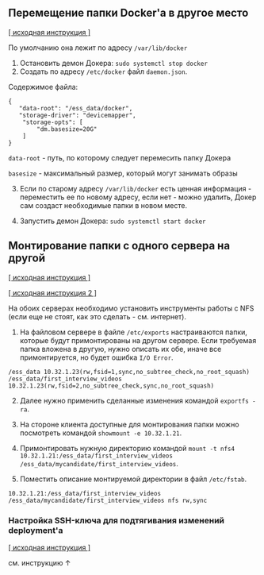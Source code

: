 ## Перемещение папки Docker'a в другое место ##

[[ исходная инструкция ]](https://www.guguweb.com/2019/02/07/how-to-move-docker-data-directory-to-another-location-on-ubuntu/)

По умолчанию она лежит по адресу `/var/lib/docker`

1. Остановить демон Докера: `sudo systemctl stop docker`
2. Создать по адресу `/etc/docker` файл `daemon.json`.

Содержимое файла:

```
{ 
   "data-root": "/ess_data/docker",
   "storage-driver": "devicemapper",
    "storage-opts": [
        "dm.basesize=20G"
    ]
}
```

`data-root` - путь, по которому следует перемесить папку Докера

`basesize` - максимальный размер, который могут занимать образы

3. Если по старому адресу `/var/lib/docker` есть ценная информация - переместить ее по новому адресу, если нет - можно удалить, Докер сам создаст необходимые папки в новом месте.

4. Запустить демон Докера: `sudo systemctl start docker`

## Монтирование папки с одного сервера на другой ##

[[ исходная инструкция ]](http://debian-help.ru/articles/nastroika-nfs-servera-debian/)

[[ исходная инструкция 2 ]](https://www.tecmint.com/how-to-setup-nfs-server-in-linux/)

На обоих серверах необходимо установить инструменты работы с NFS (если еще не стоят, как это сделать - см. интернет).

1. На файловом сервере в файле `/etc/exports` настраиваются папки, которые будут примонтированы на другом сервере. Если требуемая папка вложена в другую, нужно описать их обе, иначе все примонтируется, но будет ошибка `I/O Error`.

```
/ess_data 10.32.1.23(rw,fsid=1,sync,no_subtree_check,no_root_squash) 
/ess_data/first_interview_videos 10.32.1.23(rw,fsid=2,no_subtree_check,sync,no_root_squash)
```

2. Далее нужно применить сделанные изменения командой `exportfs -ra`.

3. На стороне клиента доступные для монтирования папки можно посмотреть командой `showmount -e 10.32.1.21`.

3. Примонтировать нужную директорию командой `mount -t nfs4 10.32.1.21:/ess_data/first_interview_videos /ess_data/mycandidate/first_interview_videos`.

4. Поместить описание монтируемой директории в файл `/etc/fstab`.

```
10.32.1.21:/ess_data/first_interview_videos /ess_data/mycandidate/first_interview_videos nfs rw,sync
```

### Настройка SSH-ключа для подтягивания изменений deployment'a ###

[[ исходная инструкция ]](https://rtfm.co.ua/github-avtorizaciya-po-ssh-klyucham/)

см. инструкцию ↑